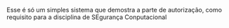 Esse é só um simples sistema que demostra a parte de autorização, como requisito para a disciplina de SEgurança Conputacional
